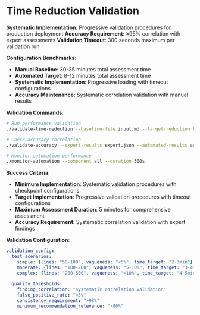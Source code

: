 # Time Reduction Validation

**Systematic Implementation**: Progressive validation procedures for production deployment
**Accuracy Requirement**: ≥95% correlation with expert assessments
**Validation Timeout**: 300 seconds maximum per validation run

**Configuration Benchmarks**:
- **Manual Baseline**: 30-35 minutes total assessment time
- **Automated Target**: 8-12 minutes total assessment time  
- **Systematic Implementation**: Progressive loading with timeout configurations
- **Accuracy Maintenance**: Systematic correlation validation with manual results

**Validation Commands**:
```bash
# Run performance validation
./validate-time-reduction --baseline-file input.md --target-reduction 65

# Check accuracy correlation  
./validate-accuracy --expert-results expert.json --automated-results auto.json --threshold 95

# Monitor automation performance
./monitor-automation --component all --duration 300s
```

**Success Criteria**:
- **Minimum Implementation**: Systematic validation procedures with checkpoint configurations
- **Target Implementation**: Progressive validation procedures with timeout configurations  
- **Maximum Assessment Duration**: 5 minutes for comprehensive assessment
- **Accuracy Requirement**: Systematic correlation validation with expert findings

**Validation Configuration**:
```yaml
validation_config:
  test_scenarios:
    simple: {lines: "50-100", vagueness: "<5%", time_target: "2-3min"}
    moderate: {lines: "100-200", vagueness: "5-10%", time_target: "3-4min"}  
    complex: {lines: "200-500", vagueness: ">10%", time_target: "4-5min"}
  
  quality_thresholds:
    finding_correlation: "systematic correlation validation"
    false_positive_rate: "<5%"
    consistency_requirement: ">98%"
    minimum_recommendation_relevance: ">80%"
```